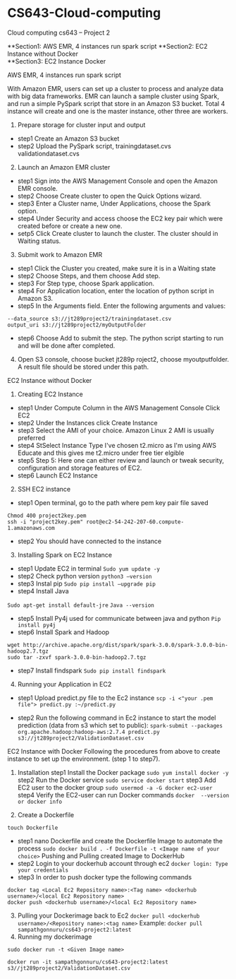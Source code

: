 # CS643-Cloud-computing

Cloud computing cs643 – Project 2


**Section1: AWS EMR, 4 instances run spark script
**Section2: EC2 Instance without Docker					
**Section3: EC2 Instance Docker					


AWS EMR, 4 instances run spark script

With Amazon EMR, users can set up a cluster to process and analyze data with big data frameworks. EMR can launch a sample cluster using Spark, and run a simple PySpark script that store in an Amazon S3 bucket. Total 4 instance will create and one is the master instance, other three are workers.

1.	Prepare storage for cluster input and output
- step1   Create an Amazon S3 bucket
- step2   Upload the PySpark script, trainingdataset.cvs validationdataset.cvs

2.	Launch an Amazon EMR cluster
- step1 Sign into the AWS Management Console and open the Amazon EMR console.
- step2   Choose Create cluster to open the Quick Options wizard.
- step3	Enter a Cluster name, Under Applications, choose the Spark option.
- step4	Under Security and access choose the EC2 key pair which were created before or create a new one.
- setp5	Click Create cluster to launch the cluster. The cluster should in Waiting status.

3.	Submit work to Amazon EMR
- step1	Click the Cluster you created, make sure it is in a Waiting state
- step2	Choose Steps, and them choose Add step.
- step3	For Step type, choose Spark application.
- step4	For Application location, enter the location of python script in Amazon S3.
- step5	In the Arguments field. Enter the following arguments and values:
```
--data_source s3://jt289project2/trainingdataset.csv
output_uri s3://jt289project2/myOutputFolder
```
- step6	Choose Add to submit the step. The python script starting to run and will be done after completed.


4.	Open S3 console, choose bucket jt289p roject2, choose myoutputfolder. A result file should be stored under this path.


EC2 Instance without Docker					
1.	Creating EC2 Instance
- step1	Under Compute Column in the AWS Management Console Click EC2
- step2	Under the Instances click Create Instance
- step3	Select the AMI of your choice. Amazon Linux 2 AMI is usually preferred
- step4	StSelect Instance Type I've chosen t2.micro as I'm using AWS Educate and this gives me t2.micro under free tier elgible
- step5	Step 5: Here one can either review and launch or tweak security, configuration and storage features of EC2.
- step6	Launch EC2 Instance

2.	SSH EC2 instance
- step1	Open terminal, go to the path where pem key pair file saved
```
Chmod 400 project2key.pem
ssh -i "project2key.pem" root@ec2-54-242-207-60.compute-1.amazonaws.com
```
- step2	You should have connected to the instance

3.	Installing Spark on EC2 Instance
- step1	Update EC2 in terminal
`Sudo yum update -y`
- step2	Check python version 
`python3 –version`
- step3	Instal pip
`Sudo pip install –upgrade pip`
- step4	Install Java

`Sudo apt-get install default-jre`
`Java --version`

- step5	Install Py4j used for communicate between java and python
`Pip install py4j`
- step6	Install Spark and Hadoop

```
wget http://archive.apache.org/dist/spark/spark-3.0.0/spark-3.0.0-bin-hadoop2.7.tgz
sudo tar -zxvf spark-3.0.0-bin-hadoop2.7.tgz
```
- step7	Install findspark
`Sudo pip install findspark`

4.	Running your Application in EC2
- step1	Upload predict.py file to the Ec2 instance 
`scp -i <"your .pem file"> predict.py :~/predict.py`

- step2	Run the following command in Ec2 instance to start the model prediction (data from s3 which set to public): 
`spark-submit --packages org.apache.hadoop:hadoop-aws:2.7.4 predict.py s3://jt289project2/ValidationDataset.csv`


EC2 Instance with Docker
Following the procedures from above to create instance to set up the environment. (step 1 to step7).

1.	Installation 
step1	Install the Docker package
`sudo yum install docker -y`
step2	Run the Docker service
`sudo service docker start`
step3	Add EC2 user to the docker group
`sudo usermod -a -G docker ec2-user`
step4	Verify the EC2-user can run Docker commands
`docker  --version or docker info`

2.	Create a Dockerfile

`touch Dockerfile`
- step1	nano Dockerfile and create the Dockerfile Image to automate the process
`sudo docker build . -f Dockerfile -t <Image name of your choice>`
Pushing and Pulling created Image to DockerHub
- step2	Login to your dockerhub account through ec2
`docker login: Type your credentials`
- step3	In order to push docker type the following commands
```
docker tag <Local Ec2 Repository name>:<Tag name> <dockerhub username>/<local Ec2 Repository name>
docker push <dockerhub username>/<local Ec2 Repository name>
```
3.	Pulling your Dockerimage back to Ec2
`docker pull <dockerhub username>/<Repository name>:<tag name>`
Example:
`docker pull sampathgonnuru/cs643-project2:latest`
4.	Running my dockerimage

```
sudo docker run -t <Given Image name>

docker run -it sampathgonnuru/cs643-project2:latest s3//jt289project2/ValidationDataset.csv 
```


